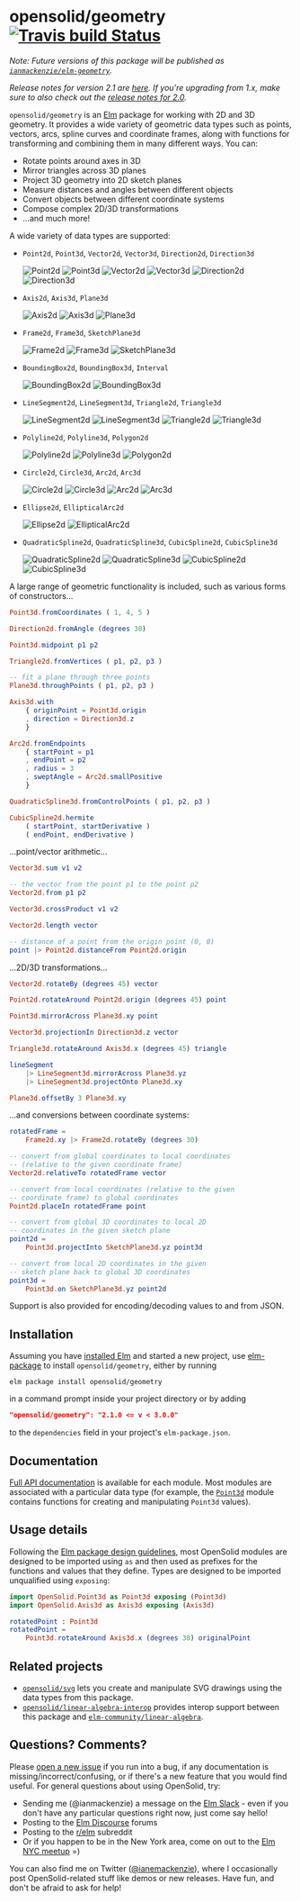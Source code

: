 # opensolid/geometry [![Travis build Status](https://travis-ci.org/opensolid/geometry.svg?branch=master)](https://travis-ci.org/opensolid/geometry)

_Note: Future versions of this package will be published as
[`ianmackenzie/elm-geometry`](https://github.com/ianmackenzie/elm-geometry)._

_Release notes for version 2.1 are [here](https://github.com/opensolid/geometry/releases/tag/2.1.0).
If you're upgrading from 1.x, make sure to also check out the [release notes for 2.0](https://github.com/opensolid/geometry/releases/tag/2.0.0)._

`opensolid/geometry` is an [Elm](http://elm-lang.org) package for working with
2D and 3D geometry. It provides a wide variety of geometric data types such as
points, vectors, arcs, spline curves and coordinate frames, along with functions
for transforming and combining them in many different ways. You can:

  - Rotate points around axes in 3D
  - Mirror triangles across 3D planes
  - Project 3D geometry into 2D sketch planes
  - Measure distances and angles between different objects
  - Convert objects between different coordinate systems
  - Compose complex 2D/3D transformations
  - ...and much more!

A wide variety of data types are supported:

  - `Point2d`, `Point3d`, `Vector2d`, `Vector3d`, `Direction2d`, `Direction3d`

    ![Point2d](https://opensolid.github.io/images/geometry/icons/point2d.svg)
    ![Point3d](https://opensolid.github.io/images/geometry/icons/point3d.svg)
    ![Vector2d](https://opensolid.github.io/images/geometry/icons/vector2d.svg)
    ![Vector3d](https://opensolid.github.io/images/geometry/icons/vector3d.svg)
    ![Direction2d](https://opensolid.github.io/images/geometry/icons/direction2d.svg)
    ![Direction3d](https://opensolid.github.io/images/geometry/icons/direction3d.svg)

  - `Axis2d`, `Axis3d`, `Plane3d`

    ![Axis2d](https://opensolid.github.io/images/geometry/icons/axis2d.svg)
    ![Axis3d](https://opensolid.github.io/images/geometry/icons/axis3d.svg)
    ![Plane3d](https://opensolid.github.io/images/geometry/icons/plane3d.svg)

  - `Frame2d`, `Frame3d`, `SketchPlane3d`

    ![Frame2d](https://opensolid.github.io/images/geometry/icons/frame2d.svg)
    ![Frame3d](https://opensolid.github.io/images/geometry/icons/frame3d.svg)
    ![SketchPlane3d](https://opensolid.github.io/images/geometry/icons/sketchPlane3d.svg)

  - `BoundingBox2d`, `BoundingBox3d`, `Interval`

    ![BoundingBox2d](https://opensolid.github.io/images/geometry/icons/boundingBox2d.svg)
    ![BoundingBox3d](https://opensolid.github.io/images/geometry/icons/boundingBox3d.svg)

  - `LineSegment2d`, `LineSegment3d`, `Triangle2d`, `Triangle3d`

    ![LineSegment2d](https://opensolid.github.io/images/geometry/icons/lineSegment2d.svg)
    ![LineSegment3d](https://opensolid.github.io/images/geometry/icons/lineSegment3d.svg)
    ![Triangle2d](https://opensolid.github.io/images/geometry/icons/triangle2d.svg)
    ![Triangle3d](https://opensolid.github.io/images/geometry/icons/triangle3d.svg)

  - `Polyline2d`, `Polyline3d`, `Polygon2d`

    ![Polyline2d](https://opensolid.github.io/images/geometry/icons/polyline2d.svg)
    ![Polyline3d](https://opensolid.github.io/images/geometry/icons/polyline3d.svg)
    ![Polygon2d](https://opensolid.github.io/images/geometry/icons/polygon2d.svg)

  - `Circle2d`, `Circle3d`, `Arc2d`, `Arc3d`

    ![Circle2d](https://opensolid.github.io/images/geometry/icons/circle2d.svg)
    ![Circle3d](https://opensolid.github.io/images/geometry/icons/circle3d.svg)
    ![Arc2d](https://opensolid.github.io/images/geometry/icons/arc2d.svg)
    ![Arc3d](https://opensolid.github.io/images/geometry/icons/arc3d.svg)

  - `Ellipse2d`, `EllipticalArc2d`

    ![Ellipse2d](https://opensolid.github.io/images/geometry/icons/ellipse2d.svg)
    ![EllipticalArc2d](https://opensolid.github.io/images/geometry/icons/ellipticalArc2d.svg)

  - `QuadraticSpline2d`, `QuadraticSpline3d`, `CubicSpline2d`, `CubicSpline3d`

    ![QuadraticSpline2d](https://opensolid.github.io/images/geometry/icons/quadraticSpline2d.svg)
    ![QuadraticSpline3d](https://opensolid.github.io/images/geometry/icons/quadraticSpline3d.svg)
    ![CubicSpline2d](https://opensolid.github.io/images/geometry/icons/cubicSpline2d.svg)
    ![CubicSpline3d](https://opensolid.github.io/images/geometry/icons/cubicSpline3d.svg)

A large range of geometric functionality is included, such as various forms of
constructors...

```elm
Point3d.fromCoordinates ( 1, 4, 5 )

Direction2d.fromAngle (degrees 30)

Point3d.midpoint p1 p2

Triangle2d.fromVertices ( p1, p2, p3 )

-- fit a plane through three points
Plane3d.throughPoints ( p1, p2, p3 )

Axis3d.with
    { originPoint = Point3d.origin
    , direction = Direction3d.z
    }

Arc2d.fromEndpoints
    { startPoint = p1
    , endPoint = p2
    , radius = 3
    , sweptAngle = Arc2d.smallPositive
    }

QuadraticSpline3d.fromControlPoints ( p1, p2, p3 )

CubicSpline2d.hermite
    ( startPoint, startDerivative )
    ( endPoint, endDerivative )
```

...point/vector arithmetic...

```elm
Vector3d.sum v1 v2

-- the vector from the point p1 to the point p2
Vector2d.from p1 p2

Vector3d.crossProduct v1 v2

Vector2d.length vector

-- distance of a point from the origin point (0, 0)
point |> Point2d.distanceFrom Point2d.origin
```

...2D/3D transformations...

```elm
Vector2d.rotateBy (degrees 45) vector

Point2d.rotateAround Point2d.origin (degrees 45) point

Point3d.mirrorAcross Plane3d.xy point

Vector3d.projectionIn Direction3d.z vector

Triangle3d.rotateAround Axis3d.x (degrees 45) triangle

lineSegment
    |> LineSegment3d.mirrorAcross Plane3d.yz
    |> LineSegment3d.projectOnto Plane3d.xy

Plane3d.offsetBy 3 Plane3d.xy
```

...and conversions between coordinate systems:

```elm
rotatedFrame =
    Frame2d.xy |> Frame2d.rotateBy (degrees 30)

-- convert from global coordinates to local coordinates
-- (relative to the given coordinate frame)
Vector2d.relativeTo rotatedFrame vector

-- convert from local coordinates (relative to the given
-- coordinate frame) to global coordinates
Point2d.placeIn rotatedFrame point

-- convert from global 3D coordinates to local 2D
-- coordinates in the given sketch plane
point2d =
    Point3d.projectInto SketchPlane3d.yz point3d

-- convert from local 2D coordinates in the given
-- sketch plane back to global 3D coordinates
point3d =
    Point3d.on SketchPlane3d.yz point2d
```

Support is also provided for encoding/decoding values to and from JSON.

## Installation

Assuming you have [installed Elm](https://guide.elm-lang.org/install.html) and
started a new project, use [elm-package](https://guide.elm-lang.org/install.html#elm-package)
to install `opensolid/geometry`, either by running

```
elm package install opensolid/geometry
```

in a command prompt inside your project directory or by adding

```json
"opensolid/geometry": "2.1.0 <= v < 3.0.0"
```

to the `dependencies` field in your project's `elm-package.json`.

## Documentation

[Full API documentation](http://package.elm-lang.org/packages/opensolid/geometry/2.1.0)
is available for each module. Most modules are associated with a particular data
type (for example, the [`Point3d`](http://package.elm-lang.org/packages/opensolid/geometry/2.1.0/OpenSolid-Point3d)
module contains functions for creating and manipulating `Point3d` values).

## Usage details

Following the [Elm package design guidelines](http://package.elm-lang.org/help/design-guidelines#module-names-should-not-reappear-in-function-names),
most OpenSolid modules are designed to be imported using `as` and then used as
prefixes for the functions and values that they define. Types are designed to
be imported unqualified using `exposing`:

```elm
import OpenSolid.Point3d as Point3d exposing (Point3d)
import OpenSolid.Axis3d as Axis3d exposing (Axis3d)

rotatedPoint : Point3d
rotatedPoint =
    Point3d.rotateAround Axis3d.x (degrees 30) originalPoint
```

## Related projects

  - [`opensolid/svg`](http://package.elm-lang.org/packages/opensolid/svg/latest)
    lets you create and manipulate SVG drawings using the data types from this
    package.
  - [`opensolid/linear-algebra-interop`](http://package.elm-lang.org/packages/opensolid/linear-algebra-interop/latest)
    provides interop support between this package and
    [`elm-community/linear-algebra`](http://package.elm-lang.org/packages/elm-community/linear-algebra/latest).

## Questions? Comments?

Please [open a new issue](https://github.com/opensolid/geometry/issues) if you
run into a bug, if any documentation is missing/incorrect/confusing, or if
there's a new feature that you would find useful. For general questions about
using OpenSolid, try:

  - Sending me (@ianmackenzie) a message on the [Elm Slack](http://elmlang.herokuapp.com/) -
    even if you don't have any particular questions right now, just come say
    hello!
  - Posting to the [Elm Discourse](https://discourse.elm-lang.org/) forums
  - Posting to the [r/elm](https://reddit.com/r/elm) subreddit
  - Or if you happen to be in the New York area, come on out to the
    [Elm NYC meetup](https://www.meetup.com/Elm-NYC/) =)

You can also find me on Twitter ([@ianemackenzie](https://twitter.com/ianemackenzie)),
where I occasionally post OpenSolid-related stuff like demos or new releases.
Have fun, and don't be afraid to ask for help!
